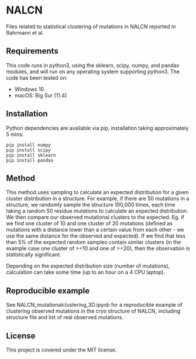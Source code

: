 # NALCN
Files related to statistical clustering of mutations in NALCN reported in Rahrmann et al.

## Requirements
This code runs in python3, using the sklearn, scipy, numpy, and pandas modules, and will run on any operating system supporting python3. The code has been tested on:
- Windows 10
- macOS: Big Sur (11.4)

## Installation
Python dependencies are available via pip, installation taking approximately 5 mins:
```
pip install numpy
pip install scipy
pip install sklearn
pip install pandas
```

## Method
This method uses sampling to calculate an expected distribution for a given cluster distribution in a structure. For example, if there are 50 mutations in a structure, we randomly sample the structure 100,000 times, each time taking a random 50 residue mutations to calculate an expected distribution. We then compare our observed mutational clusters to the expected. Eg. if we find one cluster of 10 and one cluster of 20 mutations (defined as mutations with a distance lower than a certain value from each other - we use the same distance for the observed and expected). If we find that less than 5% of the expected random samples contain similar clusters (in the example case one cluster of >=10 and one of >=20), then the observation is statistically significant.

Depending on the expected distribution size (number of mutations), calculation can take some time (up to an hour on a 4 CPU laptop).

## Reproducible example
See NALCN_mutationalclustering_3D.ipynb for a reproducible example of clustering observed mutations in the cryo structure of NALCN, including structure file and list of real observed mutations.

## License
This project is covered under the MIT license.
